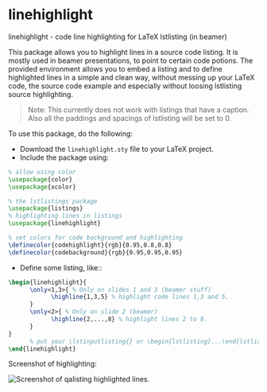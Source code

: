 linehighlight
=============

linehighlight - code line highlighting for LaTeX lstlisting (in beamer)

This package allows you to highlight lines in a source code listing.
It is mostly used in beamer presentations, to point to certain code
potions. The provided environment allows you to embed a listing and to define
highlighted lines in a simple and clean way, without messing up your LaTeX
code, the source code example and especially without loosing lstlisting
source highlighting.

> Note: This currently does not work with listings that have a caption.
> Also all the paddings and spacings of lstlisting will be set to 0.

To use this package, do the following:

- Download the `linehighlight.sty` file to your LaTeX project.
- Include the package using:

```latex
% allow using color 
\usepackage{color}
\usepackage{xcolor}

% the lstlistings package
\usepackage{listings}
% highlighting lines in listings
\usepackage{linehighlight}

% set colors for code background and highlighting
\definecolor{codehighlight}{rgb}{0.95,0.8,0.8}
\definecolor{codebackground}{rgb}{0.95,0.95,0.95}

```

- Define some listing, like::

```latex
\begin{linehighlight}{
      \only<1,3>{ % Only on slides 1 and 3 (beamer stuff)
            \highline{1,3,5} % highlight code lines 1,3 and 5.
      }
      \only<2>{ % Only on slide 2 (beamer)
            \highline{2,...,8} % highlight lines 2 to 8.
      }
}
      % put your \lstinputlisting{} or \begin{lstlisting}...\end{lstlisting} here
\end{linehighlight}
```

Screenshot of highlighting:

![Screenshot of qalisting highlighted lines.](http://github.com/tobyS/qalisting/raw/master/screenshot.png)
